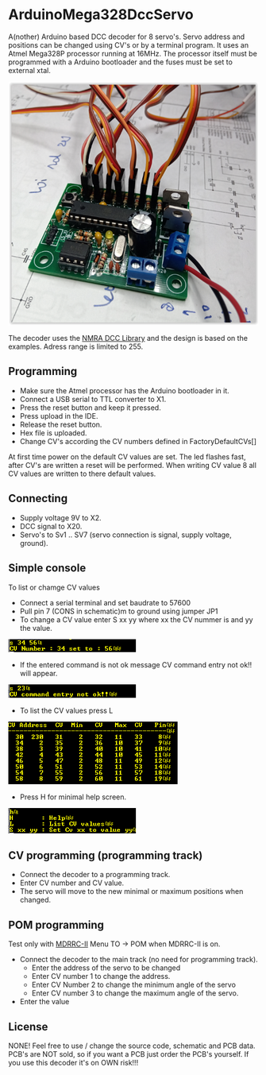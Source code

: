 # ArduinoMega328DccServo

A(nother) Arduino based DCC decoder for 8 servo's. Servo address and positions can be changed using CV's or by a terminal program.
It uses an Atmel Mega328P processor running at 16MHz. 
The processor itself must be programmed with a Arduino bootloader and the fuses must be set to external xtal.

![](https://github.com/MDRRC/ArduinoMega328DccServo/blob/main/Hardware/servodecoder.PNG) 
 
The decoder uses the [NMRA DCC Library](https://www.arduino.cc/reference/en/libraries/nmradcc/) and the design is based on the examples.
Adress range is limited to 255.  

## Programming
 * Make sure the Atmel processor has the Arduino bootloader in it.
 * Connect a USB serial to TTL converter to X1.
 * Press the reset button and keep it pressed.
 * Press upload in the IDE.
 * Release the reset button.
 * Hex file is uploaded.
 * Change CV's according the CV numbers defined in FactoryDefaultCVs[] 
 
At first time power on the default CV values are set. The led flashes fast, after CV's are written a reset will be performed. 
When writing CV value 8 all CV values are written to there default values.  

## Connecting 
 * Supply voltage 9V to X2.
 * DCC signal to X20.
 * Servo's to Sv1 .. SV7 (servo connection is signal, supply voltage, ground).

## Simple console
To list or chamge CV values 
 * Connect a serial terminal and set baudrate to 57600
 * Pull pin 7 (CONS in schematic)m to ground using jumper JP1
 * To change a CV value enter S xx yy <ENTER> where xx the CV nummer is and yy the value.

![](https://github.com/MDRRC/ArduinoMega328DccServo/blob/main/Hardware/cvset.PNG)

 * If the entered command is not ok message CV command entry not ok!! will appear.
 
![](https://github.com/MDRRC/ArduinoMega328DccServo/blob/main/Hardware/cvnok.PNG)
 
 * To list the CV values press L <ENTER> 

![](https://github.com/MDRRC/ArduinoMega328DccServo/blob/main/Hardware/cvlist.PNG)

 * Press H <ENTER> for minimal help screen.

![](https://github.com/MDRRC/ArduinoMega328DccServo/blob/main/Hardware/help.PNG)

## CV programming (programming track)
 * Connect the decoder to a programming track.
 * Enter CV number and CV value.
 * The servo will move to the new minimal or maximum positions when changed. 

## POM programming 
Test only with [MDRRC-II](https://robertdotevers.wordpress.com/134-2/) Menu TO -> POM when MDRRC-II is on.
 * Connect the decoder to the main track (no need for programming track). 
   * Enter the address of the servo to be changed 
   * Enter CV number 1 to change the address.
   * Enter CV Number 2 to change the minimum angle of the servo
   * Enter CV number 3 to change the maximum angle of the servo.
 * Enter the value 
## License
NONE! Feel free to use / change the source code, schematic and PCB data.
PCB's are NOT sold, so if you want a PCB just order the PCB's yourself. 
If you use this decoder it's on OWN risk!!! 
